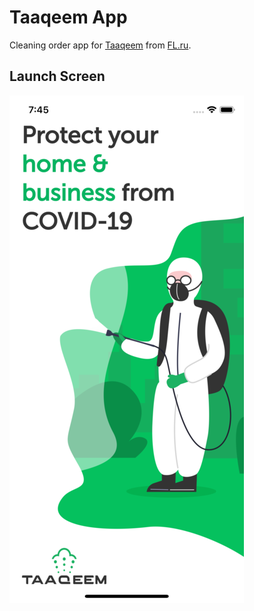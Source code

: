 # Taaqeem App

Cleaning order app for [Taaqeem](https://taaqeem.ae) from [FL.ru](https://www.fl.ru/projects/4364253/prostoe-prilojenie-dlya-android-i-ios.html).

## Launch Screen

![Launch Screen](https://github.com/dbystruev/taaqeem/blob/master/screenshots/screenshot01.png?raw=true)
